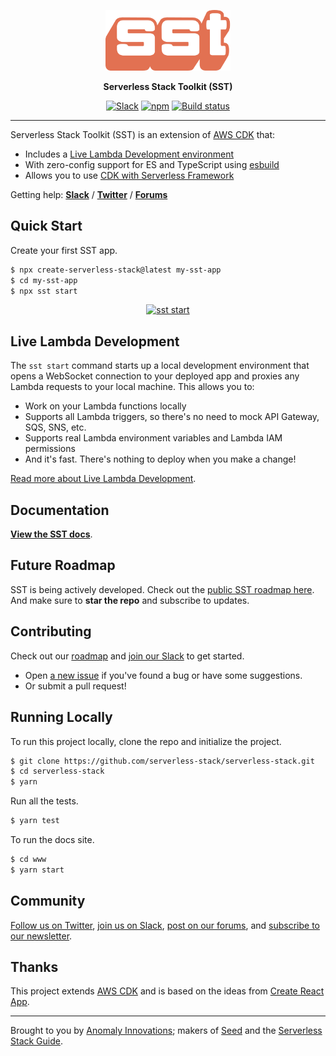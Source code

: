 <p align="center">
  <a href="https://docs.serverless-stack.com/">
    <img alt="Serverless Stack Toolkit (SST)" src="https://raw.githubusercontent.com/serverless-stack/identity/main/sst.svg" width="200" />
  </a>
</p>

<p align="center">
  <b>Serverless Stack Toolkit (SST)</b>
</p>

<p align="center">
  <a href="https://join.slack.com/t/serverless-stack/shared_invite/zt-kqna615x-AFoTXvrglivZqJZcnTzKZA"><img alt="Slack" src="https://img.shields.io/badge/Slack-chat-blue.svg" /></a>
  <a href="https://www.npmjs.com/package/@serverless-stack/cli"><img alt="npm" src="https://img.shields.io/npm/v/@serverless-stack/cli.svg" /></a>
  <a href="https://github.com/serverless-stack/serverless-stack/actions"><img alt="Build status" src="https://github.com/serverless-stack/serverless-stack/workflows/CI/badge.svg" /></a>
</p>

---

Serverless Stack Toolkit (SST) is an extension of [AWS CDK](https://aws.amazon.com/cdk/) that:

- Includes a [Live Lambda Development environment](#live-lambda-development)
- With zero-config support for ES and TypeScript using [esbuild](https://esbuild.github.io)
- Allows you to use [CDK with Serverless Framework](https://serverless-stack.com/chapters/using-aws-cdk-with-serverless-framework.html)

Getting help: [**Slack**][slack] / [**Twitter**](https://twitter.com/ServerlessStack) / [**Forums**](https://discourse.serverless-stack.com/)

## Quick Start

Create your first SST app.

```bash
$ npx create-serverless-stack@latest my-sst-app
$ cd my-sst-app
$ npx sst start
```

<p align="center">
  <a href="https://d1ne2nltv07ycv.cloudfront.net/SST/sst-start-demo/sst-start-demo-1356x790.gif">
    <img src="https://d1ne2nltv07ycv.cloudfront.net/SST/sst-start-demo/sst-start-demo-1356x790.gif" width="600" alt="sst start" />
  </a>
</p>

## Live Lambda Development

The `sst start` command starts up a local development environment that opens a WebSocket connection to your deployed app and proxies any Lambda requests to your local machine. This allows you to:

- Work on your Lambda functions locally
- Supports all Lambda triggers, so there's no need to mock API Gateway, SQS, SNS, etc.
- Supports real Lambda environment variables and Lambda IAM permissions
- And it's fast. There's nothing to deploy when you make a change!

[Read more about Live Lambda Development]().

## Documentation

[**View the SST docs**](https://docs.serverless-stack.com).

## Future Roadmap

SST is being actively developed. Check out the [public SST roadmap here](https://github.com/serverless-stack/serverless-stack/milestones?direction=asc&sort=due_date&state=open). And make sure to **star the repo** and subscribe to updates.

## Contributing

Check out our [roadmap][roadmap] and [join our Slack][slack] to get started.

- Open [a new issue](https://github.com/serverless-stack/serverless-stack/issues/new) if you've found a bug or have some suggestions.
- Or submit a pull request!

## Running Locally

To run this project locally, clone the repo and initialize the project.

```bash
$ git clone https://github.com/serverless-stack/serverless-stack.git
$ cd serverless-stack
$ yarn
```

Run all the tests.

```bash
$ yarn test
```

To run the docs site.

```bash
$ cd www
$ yarn start
```

## Community

[Follow us on Twitter](https://twitter.com/ServerlessStack), [join us on Slack][slack], [post on our forums](https://discourse.serverless-stack.com), and [subscribe to our newsletter](https://emailoctopus.com/lists/1c11b9a8-1500-11e8-a3c9-06b79b628af2/forms/subscribe).

## Thanks

This project extends [AWS CDK](https://github.com/aws/aws-cdk) and is based on the ideas from [Create React App](https://www.github.com/facebook/create-react-app).

---

Brought to you by [Anomaly Innovations](https://anoma.ly/); makers of [Seed](https://seed.run/) and the [Serverless Stack Guide](https://serverless-stack.com/).

[slack]: https://join.slack.com/t/serverless-stack/shared_invite/zt-kqna615x-AFoTXvrglivZqJZcnTzKZA
[roadmap]: https://github.com/serverless-stack/serverless-stack/milestones?direction=asc&sort=due_date&state=open

